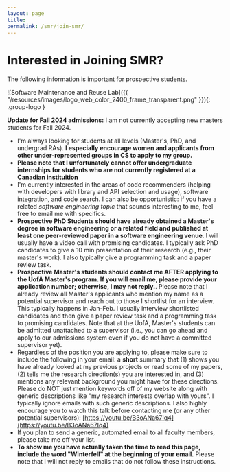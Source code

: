 ```yaml
---
layout: page
title:
permalink: /smr/join-smr/
---
```


<a name="prospective"></a>

# Interested in Joining SMR?

The following information is important for prospective students.

![Software Maintenance and Reuse Lab]({{ "/resources/images/logo_web_color_2400_frame_transparent.png" }}){: .group-logo } 

**Update for Fall 2024 admissions:** I am not currently accepting new masters students for Fall 2024.

* I'm always looking for students at all levels (Master's, PhD, and undergrad RAs). **I especially encourage women and applicants from other under-represented groups in CS to apply to my group.**
* **Please note that I unfortunately cannot offer undergraduate internships for students who are not currently registered at a Canadian instituition**
* I'm currently interested in the areas of code recommenders (helping with developers with library and API selection and usage), software integration, and code search. I can also be opportunistic: if you have a related *software engineering topic* that sounds interesting to me, feel free to email me with specifics.
* **Prospective PhD Students should have already obtained a Master's degree in software engineering or a related field and** **published at least one peer-reviewed paper in a software engineering venue**. I will usually have a video call with promising candidates. I typically ask PhD candidates to give a 10 min presentation of their research (e.g., their master's work). I also typically give a programming task and a paper review task.
* **Prospective Master's students should contact me AFTER applying to the UofA Master's program. If you will email me, please provide your application number; otherwise, I may not reply.**. Please note that I already review all Master's applicants who mention my name as a potential supervisor and reach out to those I shortlist for an interview. This typically happens in Jan-Feb. I usually interview shortlisted candidates and then give a paper review task and a programming task to promising candidates. Note that at the UofA, Master's students can be admitted unattached to a supervisor (i.e., you can go ahead and apply to our admissions system even if you do not have a committed supervisor yet).
* Regardless of the position you are applying to, please make sure to include the following in your email: a **short** summary that (1) shows you have already looked at my previous projects or read some of my papers, (2) tells me the research direction(s) you are interested in, and (3) mentions any relevant background you might have for these directions. Please do NOT just mention keywords off of my website along with generic descriptions like "my research interests overlap with yours". I typically ignore emails with such generic descriptions. I also highly encourage you to watch this talk before contacting me (or any other potential supervisors): [https://youtu.be/B3oANa67Iq4](https://youtu.be/B3oANa67Iq4)
* If you plan to send a generic, automated email to all faculty members, please take me off your list. 
* **To show me you have actually taken the time to read this page, include the word "Winterfell" at the beginning of your email.** Please note that I will not reply to emails that do not follow these instructions.


